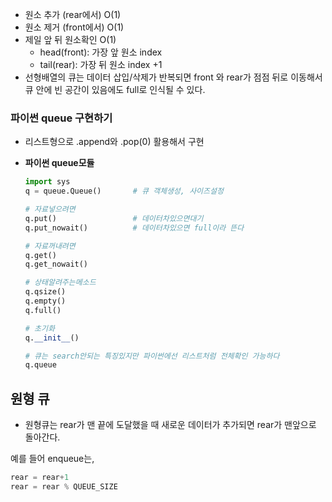 - 원소 추가 (rear에서) O(1)
- 원소 제거 (front에서) O(1)
- 제일 앞 뒤 원소확인 O(1)
  - head(front): 가장 앞 원소 index
  - tail(rear): 가장 뒤 원소 index +1
- 선형배열의 큐는 데이터 삽입/삭제가 반복되면 front 와 rear가 점점 뒤로 이동해서 큐 안에 빈 공간이 있음에도 full로 인식될 수 있다.

### **파이썬 queue 구현하기**

- 리스트형으로 .append와 .pop(0) 활용해서 구현
- **파이썬 queue모듈**

  ```python
  import sys
  q = queue.Queue()       # 큐 객체생성, 사이즈설정

  # 자료넣으려면
  q.put()                 # 데이터차있으면대기
  q.put_nowait()          # 데이터차있으면 full이라 뜬다

  # 자료꺼내려면
  q.get()
  q.get_nowait()

  # 상태알려주는메소드
  q.qsize()
  q.empty()
  q.full()

  # 초기화
  q.__init__()

  # 큐는 search안되는 특징있지만 파이썬에선 리스트처럼 전체확인 가능하다
  q.queue
  ```

## **원형 큐**

- 원형큐는 rear가 맨 끝에 도달했을 때 새로운 데이터가 추가되면 rear가 맨앞으로 돌아간다.

예를 들어 enqueue는,

```cpp
rear = rear+1
rear = rear % QUEUE_SIZE
```

